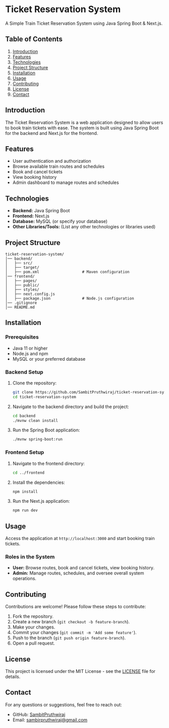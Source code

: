 
# Ticket Reservation System

A Simple Train Ticket Reservation System using Java Spring Boot & Next.js.

## Table of Contents

1. [Introduction](#introduction)
2. [Features](#features)
3. [Technologies](#technologies)
4. [Project Structure](#project-structure)
5. [Installation](#installation)
6. [Usage](#usage)
7. [Contributing](#contributing)
8. [License](#license)
9. [Contact](#contact)

## Introduction

The Ticket Reservation System is a web application designed to allow users to book train tickets with ease. The system is built using Java Spring Boot for the backend and Next.js for the frontend.

## Features

- User authentication and authorization
- Browse available train routes and schedules
- Book and cancel tickets
- View booking history
- Admin dashboard to manage routes and schedules

## Technologies

- **Backend:** Java Spring Boot
- **Frontend:** Next.js
- **Database:** MySQL (or specify your database)
- **Other Libraries/Tools:** (List any other technologies or libraries used)

## Project Structure

```plaintext
ticket-reservation-system/
│── backend/
│   ├── src/
│   ├── target/
│   ├── pom.xml                   # Maven configuration
│── frontend/
│   ├── pages/
│   ├── public/
│   ├── styles/
│   ├── next.config.js
│   ├── package.json              # Node.js configuration
│── .gitignore
│── README.md
```

## Installation

### Prerequisites

- Java 11 or higher
- Node.js and npm
- MySQL or your preferred database

### Backend Setup

1. Clone the repository:
    ```bash
    git clone https://github.com/SambitPruthwiraj/ticket-reservation-system.git
    cd ticket-reservation-system
    ```

2. Navigate to the backend directory and build the project:
    ```bash
    cd backend
    ./mvnw clean install
    ```

3. Run the Spring Boot application:
    ```bash
    ./mvnw spring-boot:run
    ```

### Frontend Setup

1. Navigate to the frontend directory:
    ```bash
    cd ../frontend
    ```

2. Install the dependencies:
    ```bash
    npm install
    ```

3. Run the Next.js application:
    ```bash
    npm run dev
    ```

## Usage

Access the application at `http://localhost:3000` and start booking train tickets.

### Roles in the System

- **User:** Browse routes, book and cancel tickets, view booking history.
- **Admin:** Manage routes, schedules, and oversee overall system operations.

## Contributing

Contributions are welcome! Please follow these steps to contribute:

1. Fork the repository.
2. Create a new branch (`git checkout -b feature-branch`).
3. Make your changes.
4. Commit your changes (`git commit -m 'Add some feature'`).
5. Push to the branch (`git push origin feature-branch`).
6. Open a pull request.

## License

This project is licensed under the MIT License - see the [LICENSE](LICENSE) file for details.

## Contact

For any questions or suggestions, feel free to reach out:

- GitHub: [SambitPruthwiraj](https://github.com/SambitPruthwiraj)
- Email: sambirpruthwiraj@gmail.com
```
